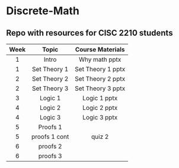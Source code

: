 # Discrete-Math
## Repo with resources for CISC 2210 students

| Week    |   Topic  |   Course Materials    |
|:-------:|:--------:|:---------------------:|
|1          |Intro          |Why math pptx          |
|1          |Set Theory 1   |Set Theory 1 pptx      |
|2          |Set Theory 2   |Set Theory 2 pptx      |
|2          |Set Theory 3   |Set Theory 3 pptx      |
|3          |Logic 1        |Logic 1 pptx           |
|4          |Logic 2        |Logic 2 pptx           |
|4          |Logic 3        |Logic 3 pptx           |
|5          |Proofs 1       ||
|5          |proofs 1 cont  |quiz 2|
|6          |proofs 2       ||
|6          |proofs 3       ||
